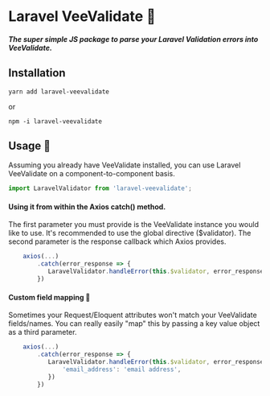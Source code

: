 # Laravel VeeValidate 🚨
##### The super simple JS package to parse your Laravel Validation errors into VeeValidate.

## Installation
```
yarn add laravel-veevalidate
```
or
```
npm -i laravel-veevalidate
```

## Usage 🙌
Assuming you already have VeeValidate installed, you can use Laravel VeeValidate on a component-to-component basis.

```javascript
import LaravelValidator from 'laravel-veevalidate';
```

#### Using it from within the Axios catch() method.
The first parameter you must provide is the VeeValidate instance you would like to use. It's recommended to use the global directive ($validator). The second parameter is the response callback which Axios provides.
```javascript
    axios(...)
        .catch(error_response => {
           LaravelValidator.handleError(this.$validator, error_response) 
        })
```

#### Custom field mapping 🔁
Sometimes your Request/Eloquent attributes won't match your VeeValidate fields/names. You can really easily "map" this by passing a key value object as a third parameter.

```javascript
    axios(...)
        .catch(error_response => {
           LaravelValidator.handleError(this.$validator, error_response,{
               'email_address': 'email address',
           }) 
        })
```